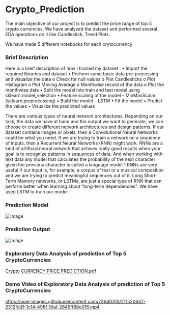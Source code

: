 # Crypto_Prediction
The main objective of our project is to predict the price range of top 5 crypto currencies. We have analyzed the dataset and performed several EDA operations on it like Candlestick, Trend Plots.

We have made 5 different notebooks for each crytocurrency

### Brief Description
Here is a breif description of how I trained my dataset :
•  Import the required libraries and dataset
•  Perform some basic data pre-processing and visualize the data
o  Check for null values
o  Plot Candlesticks
o  Plot Histogram
o  Plot Moving Average
o  Monthwise record of the data
o  Plot the monthwise data
•  Split the model into train and test model using sklearn.model_selection
•  Feature scaling of the model – MinMaxScalar (sklearn.preprocessing)
•  Build the model – LSTM
•  Fit the model
•  Predict the values
•  Visualize the predicted values


There are various types of neural network architectures. Depending on our task, the data we have at hand and the output we want to generate, we can choose or create different network architectures and design patterns. If our dataset contains images or pixels, then a Convolutional Neural Networks could be what you need. If we are trying to train a network on a sequence of inputs, then a Recurrent Neural Networks (RNN) might work. 
RNNs are a kind of artificial neural network that achives really good results when your goal is to recognize patterns in sequences of data. And when working with text data any model that calculates the probability of the next character given the previous character is called a language model 1
RNNs are very useful if our input is, for example, a corpus of text or a musical composition and we are trying to predict meaningful sequences out of it. Long Short-Term Memory networks, or LSTMs, are just a special type of RNN that can perform better when learning about “long-term dependencies".
We have used LSTM to train our model

### Prediction Model
![image](https://user-images.githubusercontent.com/73640313/211518795-ab0fa419-daba-4f3d-9828-b491abe23e9a.png)

### Prediction Output
![image](https://user-images.githubusercontent.com/73640313/211518871-c0248be1-29a3-479f-be1b-716ba30510c1.png)

### Exploratory Data Analysis of prediction of Top 5 CryptoCurrencies
[Crypto CURRENCY PRICE PREDICTION.pdf](https://github.com/adithya-vedhamani/Crypto_Prediction/files/10381326/Crypto.CURRENCY.PRICE.PREDICTION.pdf)

### Demo Video of Exploratory Data Analysis of prediction of Top 5 CryptoCurrencies
https://user-images.githubusercontent.com/73640313/211520637-2312fdd1-1c14-496f-9faf-2645ff68e016.mp4


